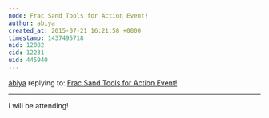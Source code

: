 ```yaml
---
node: Frac Sand Tools for Action Event! 
author: abiya
created_at: 2015-07-21 16:21:58 +0000
timestamp: 1437495718
nid: 12082
cid: 12231
uid: 445940
---
```




[abiya](../profile/abiya) replying to: [Frac Sand Tools for Action Event! ](../notes/stevie/07-20-2015/frac-sand-tools-for-action-event)

----
I will be attending!
